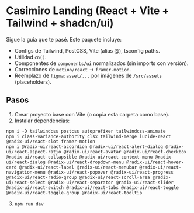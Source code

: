 # Casimiro Landing (React + Vite + Tailwind + shadcn/ui)

Sigue la guía que te pasé. Este paquete incluye:
- Configs de Tailwind, PostCSS, Vite (alias @), tsconfig paths.
- Utilidad `cn()`.
- Componentes de `components/ui` normalizados (sin imports con versión).
- Correcciones de `motion/react` -> `framer-motion`.
- Reemplazo de `figma:asset/...` por imágenes de `/src/assets` (placeholders).

## Pasos
1) Crear proyecto base con Vite (o copia esta carpeta como base).
2) Instalar dependencias:
```
npm i -D tailwindcss postcss autoprefixer tailwindcss-animate
npm i class-variance-authority clsx tailwind-merge lucide-react @radix-ui/react-slot framer-motion
npm i @radix-ui/react-accordion @radix-ui/react-alert-dialog @radix-ui/react-aspect-ratio @radix-ui/react-avatar @radix-ui/react-checkbox @radix-ui/react-collapsible @radix-ui/react-context-menu @radix-ui/react-dialog @radix-ui/react-dropdown-menu @radix-ui/react-hover-card @radix-ui/react-label @radix-ui/react-menubar @radix-ui/react-navigation-menu @radix-ui/react-popover @radix-ui/react-progress @radix-ui/react-radio-group @radix-ui/react-scroll-area @radix-ui/react-select @radix-ui/react-separator @radix-ui/react-slider @radix-ui/react-switch @radix-ui/react-tabs @radix-ui/react-toggle @radix-ui/react-toggle-group @radix-ui/react-tooltip
```
3) `npm run dev`
